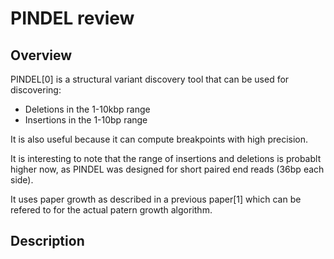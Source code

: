 # PINDEL review

## Overview

PINDEL[0] is a structural variant discovery tool that can be used for discovering:

- Deletions in the 1-10kbp range
- Insertions in the 1-10bp range

It is also useful because it can compute breakpoints with high precision.

It is interesting to note that the range of insertions and deletions is probablt higher now, as
PINDEL was designed for short paired end reads (36bp each side).

It uses paper growth as described in a previous paper[1] which can be refered to for the actual
patern growth algorithm.

## Description


